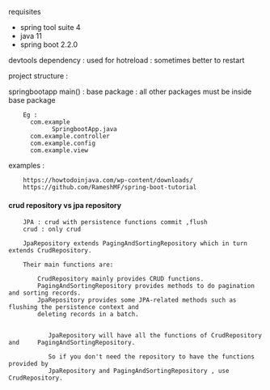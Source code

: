 requisites 
* spring tool suite 4
* java 11
* spring boot 2.2.0


devtools dependency : used for hotreload : sometimes better to restart


project structure  : 

springbootapp main() : base package : 
        all other packages must be inside base package 
        
        Eg : 
          com.example
                SpringbootApp.java
          com.example.controller
          com.example.config
          com.example.view


examples :

        https://howtodoinjava.com/wp-content/downloads/
        https://github.com/RameshMF/spring-boot-tutorial



#### crud repository vs jpa repository

        JPA : crud with persistence functions commit ,flush
        crud : only crud

        JpaRepository extends PagingAndSortingRepository which in turn extends CrudRepository.

        Their main functions are:

            CrudRepository mainly provides CRUD functions.
            PagingAndSortingRepository provides methods to do pagination and sorting records.
            JpaRepository provides some JPA-related methods such as flushing the persistence context and 
            deleting records in a batch.

                 
               JpaRepository will have all the functions of CrudRepository and     PagingAndSortingRepository. 
               
               So if you don't need the repository to have the functions provided by 
               JpaRepository and PagingAndSortingRepository , use CrudRepository.
